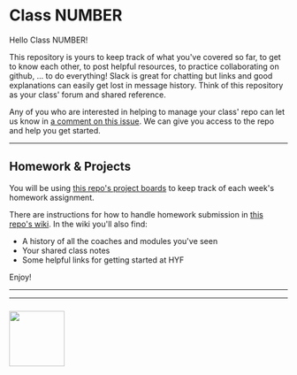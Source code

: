# Class NUMBER

Hello Class NUMBER!

This repository is yours to keep track of what you've covered so far, to get to know each other, to post helpful resources, to practice collaborating on github, ... to do everything!  Slack is great for chatting but links and good explanations can easily get lost in message history.  Think of this repository as your class' forum and shared reference.

Any of you who are interested in helping to manage your class' repo can let us know in [a comment on this issue](https://github.com/HackYourFutureBelgium/class-repo-template/issues/1).  We can give you access to the repo and help you get started.

---

## Homework & Projects

You will be using [this repo's project boards](https://github.com/HackYourFutureBelgium/class-repo-template/projects) to keep track of each week's homework assignment.


There are instructions for how to handle homework submission in [this repo's wiki](https://github.com/HackYourFutureBelgium/class-repo-template/wiki).  In the wiki you'll also find:
* A history of all the coaches and modules you've seen
* Your shared class notes
* Some helpful links for getting started at HYF

Enjoy!


___
___
### <a href="https://hackyourfuture.be" target="_blank"><img src="https://pbs.twimg.com/profile_images/984474625009741824/Bs_qKx6-_400x400.jpg" width="100" height="100"></img></a>
